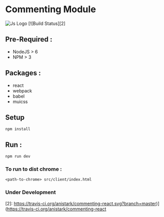 # Commenting Module

![Js Logo][1]  [![Build Status][2]


## Pre-Required :

 - NodeJS > 6
 - NPM > 3


## Packages :

 - react
 - webpack
 - babel
 - muicss


## Setup

```
npm install
```


## Run :

```
npm run dev
```


### To run to dist chrome :

```
<path-to-chrome> src/client/index.html
```


### Under Development



[1]: http://3.bp.blogspot.com/-PTty3CfTGnA/TpZOEjTQ_WI/AAAAAAAAAeo/KeKt_D5X2xo/s1600/js.jpg
[2]: https://travis-ci.org/anistark/commenting-react.svg?branch=master)](https://travis-ci.org/anistark/commenting-react

